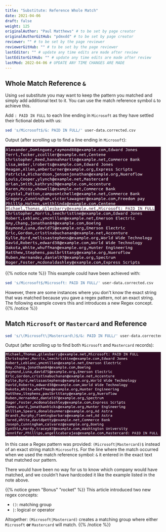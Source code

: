 ```yaml
---
title: "Substitute: Reference Whole Match"
date: 2021-04-06
draft: false
weight: 125
originalAuthor: "Paul Matthews" # to be set by page creator
originalAuthorGitHub: "pdmxdd" # to be set by page creator
reviewer: "" # to be set by the page reviewer
reviewerGitHub: "" # to be set by the page reviewer
lastEditor: "" # update any time edits are made after review
lastEditorGitHub: "" # update any time edits are made after review
lastMod: 2022-04-06 # UPDATE ANY TIME CHANGES ARE MADE
---
```


## Whole Match Reference `&`

Using `sed` substitute you may want to keep the pattern you matched and simply add additional text to it. You can use the match reference symbol `&` to achieve this. 

Add `: PAID IN FULL` to each line ending in `Microsoft` as they have settled their fictional debts with us:

```bash
sed 's/Microsoft$/&: PAID IN FULL/' user-data.corrected.csv
```

Output (after scrolling up to find a line ending in `Microsoft`):

![sed 's/Microsoft$/&: PAID IN FULL/' user-data.corrected.csv output](pictures/sed-microsoft.png?classes=border)

{{% notice note %}}
This example could have been achieved with:

```bash
sed 's/Microsoft$/Microsoft: PAID IN FULL/' user-data.corrected.csv
```

However, there are some instances where you don't know the exact string that was matched because you gave a regex pattern, not an exact string. The following example covers this and introduces a new Regex concept.
{{% /notice %}}

## Match `Microsoft` or `Mastercard` and Reference

```bash
sed 's/\(Microsoft\|Mastercard\)$/&: PAID IN FULL/' user-data.corrected.csv
```

Output (after scrolling up to find both `Microsoft` and `Mastercard` records):

![sed 's/\(Microsoft\|Mastercard\)$/&: PAID IN FULL/' user-data.corrected.csv output](pictures/sed-microsoft-mastercard.png?classes=border)

In this case a Regex pattern was provided: `(Microsoft|Mastercard)$` instead of an exact string match `Microsoft$`. For the line where the match occurred when we used the match reference symbol: `&` it entered in the exact text that matched our pattern. 

There would have been no way for us to know which company would have matched, and we couldn't have hardcoded it like the example listed in the note above.

{{% notice green "Bonus" "rocket" %}}
This article introduced two new regex concepts:

- `()`: matching group
- `|`: logical or operator

Altogether: `(Microsoft|Mastercard)` creates a matching group where either `Microsoft` **or** `Mastercard` will match.
{{% /notice %}}